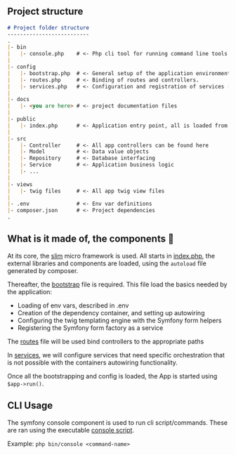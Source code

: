 ## Project structure

```markdown
# Project folder structure 
--------------------------
.
|- bin
|   |- console.php    # <- Php cli tool for running command line tools
|
|- config
|   |- bootstrap.php  # <- General setup of the application environment.
|   |- routes.php     # <- Binding of routes and controllers.
|   |- services.php   # <- Configuration and registration of services (most dependencies are autowired).
|
|- docs
|   |- <you are here> # <- project documentation files
|
|- public
|   |- index.php      # <- Application entry point, all is loaded from here.
|
|- src
|   |- Controller     # <- All app controllers can be found here
|   |- Model          # <- Data value objects
|   |- Repository     # <- Database interfacing
|   |- Service        # <- Application business logic
|   |- ...
|
|- views
|   |- twig files     # <- All app twig view files
|
|- .env               # <- Env var definitions
|- composer.json      # <- Project dependencies
.
```

## What is it made of, the components 🧱

At its core, the [slim](https://www.slimframework.com) micro framework is used.
All starts in [index.php](../public/index.php), the external libraries and components
are loaded, using the `autoload` file generated by composer.

Thereafter, the [bootstrap](../config/bootstrap.php) file is required. This file load the basics needed by the application:

- Loading of env vars, described in .env
- Creation of the dependency container, and setting up autowiring
- Configuring the twig templating engine with the Symfony form helpers
- Registering the Symfony form factory as a service

The [routes](../config/routes.php) file will be used bind controllers to the appropriate paths

In [services](../config/services.php), we will configure services that need specific orchestration
that is not possible with the containers autowiring functionality.

Once all the bootstrapping and config is loaded, the App is started using `$app->run()`.

## CLI Usage

The symfony console component is used to run cli script/commands. These are
ran using the executable [console script](../bin/console.php).

Example: `php bin/console <command-name>`
